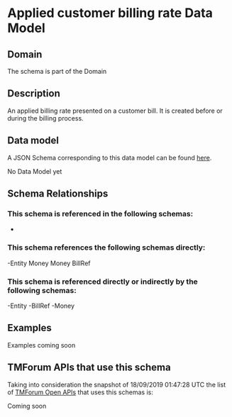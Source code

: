 # Applied customer billing rate Data Model

## Domain

The  schema is part of the  Domain

## Description

An applied billing rate presented on a customer bill. It is created before or during the billing process.

## Data model

A JSON Schema corresponding to this data model can be found
[here](https://github.com/tmforum-rand/schemas/blob/master/Customer/AppliedCustomerBillingRate.schema.json).

No Data Model yet

## Schema Relationships

### This schema is referenced in the following schemas:

-

### This schema references the following schemas directly:

-Entity
Money
Money
BillRef

### This schema is referenced directly or indirectly by the following schemas:

-Entity
-BillRef
-Money



## Examples

Examples coming soon

## TMForum APIs that use this schema

Taking into consideration the snapshot of 18/09/2019 01:47:28 UTC the list of [TMForum Open APIs](https://www.tmforum.org/open-apis/) that uses this schemas is:

Coming soon
